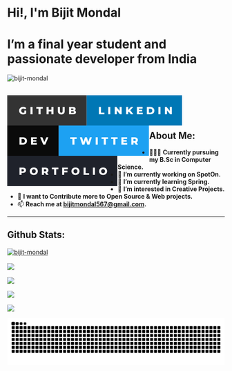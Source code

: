 # Hi!, I'm Bijit Mondal
# I’m a final year student and passionate developer from India 

[<img align="left" src="https://komarev.com/ghpvc/?username=bijit-mondal&label=Profile%20views&color=0e75b6&style=flat" alt="bijit-mondal" />](https://github.com/Bijit-Mondal)<br><br>


[<img align="left" alt="Bijit Mondal | Github" src="./assets/icons/-github.svg" />](https://github.com/Bijit-Mondal)

[<img align="left" alt="Bijit Mondal | Linkedin" src="./assets/icons/-linkedin.svg" />](https://www.linkedin.com/in/bijit-mondal-3b196721b/)

[<img align="left" alt="Bijit Mondal | Dev To" src="./assets/icons/-dev.svg" />](https://dev.to/mkp_bijit)

[<img align="left" alt="Bijit Mondal | Twitter" src="./assets/icons/-twitter.svg" />](https://twitter.com/BijitMondal10)

[<img align="left" alt="Bijit Mondal | Portfolio" src="./assets/icons/-portfolio.svg" />](https://bijit-mondal.github.io/Bijit-Mondal)

<br/>
<br/>
<br/>

## About Me:

-   👨🏻‍🎓 **Currently pursuing my B.Sc in Computer Science.**
-   🔭 **I’m currently working on SpotOn.**
-   🌱 **I’m currently learning Spring.**
-   👯 **I’m interested in Creative Projects.**
-   🥅 **I want to Contribute more to Open Source & Web projects.**
-   📫 **Reach me at [bijitmondal567@gmail.com](mailto:bijitmondal567@gmail.com).**

<hr/>

## Github Stats:

[<img align="center" src="https://github-profile-trophy.vercel.app/?username=bijit-mondal&theme=dracula" alt="bijit-mondal" />](https://github.com/Bijit-Mondal)

[<img align="center" width="500" src="https://github-readme-stats.vercel.app/api?username=Bijit-Mondal&count_private=true&show_icons=true&theme=dracula" />](https://github.com/Bijit-Mondal)

[<img align="center" width="500" src="https://github-readme-streak-stats.herokuapp.com/?user=Bijit-Mondal&theme=dracula" />](https://github.com/Bijit-Mondal)

[<img align="center" width="500" src="https://github-readme-stats.vercel.app/api/top-langs?username=bijit-mondal&show_icons=true&locale=en&layout=compact&theme=dracula"/>](https://github.com/Bijit-Mondal)

[<img align="center" width="1000" src="https://github-readme-activity-graph.vercel.app/graph?username=Bijit-Mondal&bg_color=241f31&color=9141ac&line=2ec27e&point=9e4c98&area=true&hide_border=true"/>](https://github.com/Bijit-Mondal)

[<img align="center" alt="Bijit Mondal | Portfolio" src="github-contribution-grid-snake-dark.svg" />](https://bijit-mondal.github.io/Bijit-Mondal)